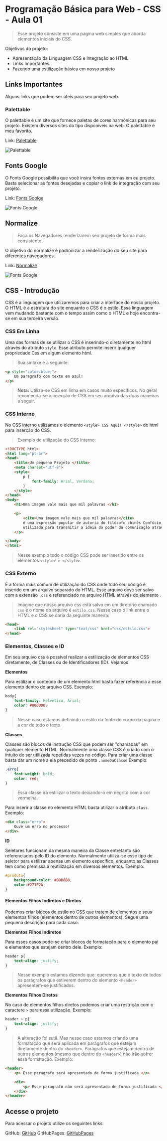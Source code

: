 # Programação Básica para Web - CSS - Aula 01
> Esse projeto consiste em uma página web simples que aborda elementos iniciais do CSS.

Objetivos do projeto:

* Apresentação da Linguagem CSS e Integração ao HTML
* Links Importantes
* Fazendo uma estilização básica em nosso projeto

## Links Importantes

Alguns links que podem ser úteis para seu projeto web.

### Palettable

O palettable é um site que fornece paletas de cores harmônicas para seu projeto. Existem diversos sites do tipo disponíveis na web. O palettable é meu favorito.

Link: [Palettable](https://www.palettable.io)

![Palettable](01.png)

## Fonts Google

O Fonts Google possibilita que você insira fontes externas em eu projeto. Basta selecionar as fontes desejadas e copiar o link de integração com seu projeto.

Link: [Fonts Goolge](https://fonts.google.com)

![Fonts Google](02.png)

## Normalize

> Faça os Navegadores renderizarem seu projeto de forma mais consistente.

O objetivo do normalize é padronizar a renderização do seu site para diferentes navegadores.

Link: [Normalize](https://necolas.github.io/normalize.css/)

![Fonts Google](03.png)

## CSS - Introdução

CSS é a linguagem que utilizaremos para criar a interface do nosso projeto. O HTML é a estrutura do site enquanto o CSS é o estilo. Essa linguagem vem mudando bastante com o tempo assim como o HTML e hoje encontra-se em sua terceira versão.

### CSS Em Linha

Uma das formas de se utilizar o CSS é inserindo-o diretamente no html através do atributo `style`. Esse atributo permite inserir qualquer propriedade Css em algum elemento html.

> Sua sintaxe é a seguinte:

````html
<p style="color:blue;">
    Um paragrafo com texto em azul!
</p>
````

> **Nota:** Utiliza-se CSS em linha em casos muito específicos. No geral recomenda-se a inserção de CSS em seu arquivo das duas maneiras a seguir.

### CSS Interno

No CSS interno utilizamos o elemento `<style> CSS Aqui! </style>` do html para inserção do CSS.

> Exemplo de utilização do CSS Interno:

````html
<!DOCTYPE html>
<html lang="pt-br">
<head>
	<title>Um pequeno Projeto </title>
    <meta charset="utf-8">
    <style>
        p {
            font-family: Arial, Verdana;
        }
    </style>
</head>
<body>
	<h1>Uma imagem vale mais que mil palavras </h1>

	<p>
        <cite>Uma imagem vale mais que mil palavras</cite> 
        é uma expressão popular de autoria do filósofo chinês Confúcio, 
        utilizada para transmitir a ideia do poder da comunicação através das imagens.
	</p>

</body>
</html>
````
> Nesse exemplo todo o código CSS pode ser inserido entre os elementos `<style> e </style>`.

### CSS Externo

É a forma mais comum de utilização do CSS onde todo seu código é inserido em um arquivo separado do HTML. Esse arquivo deve ser salvo com a extensão `.css` e referenciado no arquivo HTML através do elemento <link>.

> Imagine que nosso arquivo css está salvo em um diretório chamado `css` e o nome do arquivo é `estilo.css`. 
> Nesse caso o link entre o HTML e o CSS se daria da seguinte maneira:

````html
<head>
    <link rel="stylesheet" type="text/css" href="css/estilo.css"> 
</head>
````

### Elementos, Classes e ID

Em seu arquivo css é possível realizar a estilização de elementos CSS diretamente, de Classes ou de Identificadores (ID). Vejamos

**Elementos**

Para estilizar o conteúdo de um elemento html basta fazer referência a esse elemento dentro do arquivo CSS. Exemplo:

````css
body{
	font-family: Helvetica, Arial;
    color: #000000;
}
````
> Nesse caso estamos definindo o estilo da fonte do corpo da pagina e a cor de todo o texto.

**Classes**

Classes são blocos de instrução CSS que podem ser "chamadas" em qualquer elemento HTML. Normalmente uma classe CSS é criado com o intuito de ser utilizada repetidas vezes no código. Para criar uma classe basta dar um nome a ela precedido de ponto `.nomeDaClasse` Exemplo:

````css
.erro{
	font-weight: bold;
    color: red;
}
````
> Essa classe irá estilizar o texto deixando-o em negrito com a cor vermelha.

Para inserir a classe no elemento HTML basta utilizar o atributo `class`. Exemplo:

````html
<div class="erro">
    Ouve um erro no processo!
</div>
````

**ID**

Seletores funcionam da mesma maneira da Classe entretanto são referenciados pelo ID do elemento. Normalmente utiliza-se esse tipo de seletor para estilizar apenas um elemento específico, enquanto as Classes tem como premissa a reutilização em diversos elementos. Exemplo:

````css
#produto{
    background-color: #B8B8B8;
    color:#271F2A;
}
````

#### Elementos Filhos Indiretos e Diretos

Podemos criar blocos de estilo no CSS que tratem de elementos e seus elementos filhos (elementos dentro de outros elementos). Segue uma pequena descrição para cada caso.

**Elementos Filhos Indiretos**

Para esses casos pode-se criar blocos de formatação para o elemento pai e elementos que estejam dentro dele. Exemplo:

````css
header p{ 
	text-align: justify;
}
````
> Nesse exemplo estamos dizendo que: queremos que o texto de todos os parágrafos que estiverem dentro do elemento `<header>` apresentem-se justificados.

**Elementos Filhos Diretos**

No caso de elementos filhos diretos podemos criar uma restrição com o caractere `>` para essa utilização. Exemplo:

````css
header > p{ 
	text-align: justify;
}
````
> A alteração foi sutil. Mas nesse caso estamos criando uma formatação que será aplicada em parágrafos que estejam diretamente dentro do `<header>`. Parágrafos que estejam dentro de outros elementos (mesmo que dentro do `<header>`) não irão sofrer essa formatação. Exemplo:

````html
<header>
    <p> Esse paragrafo será apresentado de forma justificada </p>

    <div>
        <p> Esse paragrafo não será apresentado de forma justificada </p>
    </div>
</header>
````

## Acesse o projeto

Para acessar o projeto utilize os seguintes links:

GitHub: [GitHub](https://github.com/thiagogmta/5assuntos)
GitHubPages: [GitHubPages](https://thiagogmta.github.io/5assuntos/)
